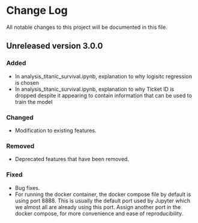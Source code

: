 # Change Log

All notable changes to this project will be documented in this file.

## Unreleased version 3.0.0

### Added

- In analysis_titanic_survival.ipynb, explanation to why logisitc regression is chosen
- In analysis_titanic_survival.ipynb, explanation to why Ticket ID is dropped despite it appearing to contain information that can be used to train the model

### Changed

- Modification to existing features.

### Removed

- Deprecated features that have been removed.

### Fixed

- Bug fixes.
- For running the docker container, the docker compose file by default is using port 8888. This is usually the default port used by Jupyter which we almost all are already using this port. Assign another port in the docker compose, for more convenience and ease of reproducibility.
